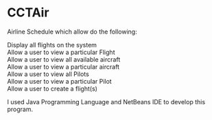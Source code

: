 # CCTAir
Airline Schedule which allow do the following:

Display all flights on the system  
Allow a user to view a particular Flight  
Allow a user to view all available aircraft  
Allow a user to view a particular aircraft  
Allow a user to view all Pilots  
Allow a user to view a particular Pilot  
Allow a user to create a flight(s)  

I used Java Programming Language and NetBeans IDE to develop this program.
